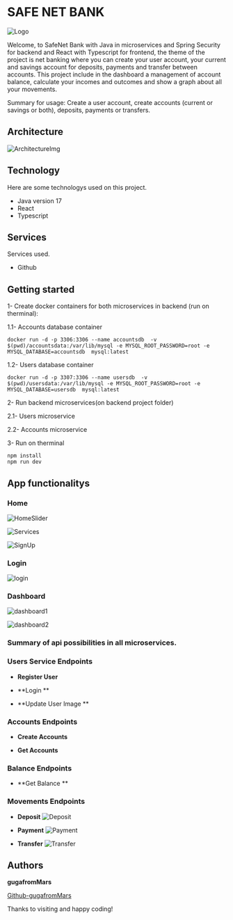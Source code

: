 # SAFE NET BANK 

![Logo](https://github.com/gugafromMARS/homebanking-app/assets/116969206/9a6e96da-065d-4077-8648-2d1e748fe893)


Welcome, to SafeNet Bank with Java in microservices and Spring Security for backend and React with Typescript for frontend, the theme of the project is net banking where you can create your user account, your current and savings account for deposits, payments and transfer between accounts.
This project include in the dashboard a management of account balance, calculate your incomes and outcomes and show a graph about all your movements.

Summary for usage:
Create a user account, create accounts (current or savings or both), deposits, payments or transfers.

## Architecture

![ArchitectureImg](https://github.com/gugafromMARS/homebanking-app/assets/116969206/fe54c961-ed06-42e7-9d89-42f5ec4504f2)


## Technology

Here are some technologys used on this project.

* Java version 17
* React
* Typescript

## Services

Services used.

* Github
  
## Getting started

1- Create docker containers for both microservices in backend (run on therminal):

1.1- Accounts database container
```shell script
docker run -d -p 3306:3306 --name accountsdb  -v $(pwd)/accountsdata:/var/lib/mysql -e MYSQL_ROOT_PASSWORD=root -e MYSQL_DATABASE=accountsdb  mysql:latest
```
1.2- Users database container
```shell script
docker run -d -p 3307:3306 --name usersdb  -v $(pwd)/usersdata:/var/lib/mysql -e MYSQL_ROOT_PASSWORD=root -e MYSQL_DATABASE=usersdb  mysql:latest
```
2- Run backend microservices(on backend project folder)

2.1- Users microservice

2.2- Accounts microservice

3- Run on therminal
```shell script
npm install
npm run dev
```


## App functionalitys

### Home

![HomeSlider](https://github.com/gugafromMARS/homebanking-app/assets/116969206/3a465aee-151d-4021-bee8-b2679deb102a)

![Services](https://github.com/gugafromMARS/homebanking-app/assets/116969206/47d23afc-8afc-4a49-905c-de4b70fdc3f7)

![SignUp](https://github.com/gugafromMARS/homebanking-app/assets/116969206/04a0bf27-974b-4502-8fe0-7acf81d0e13d)

### Login

![login](https://github.com/gugafromMARS/homebanking-app/assets/116969206/6f140c6a-3726-424b-aa00-bd8a133b8272)

### Dashboard

![dashboard1](https://github.com/gugafromMARS/homebanking-app/assets/116969206/fc624997-215a-4eaa-8924-4a2a36832865)

![dashboard2](https://github.com/gugafromMARS/homebanking-app/assets/116969206/010e768c-720e-479e-b0a4-fdcc5d5d049c)


### Summary of api possibilities in all microservices.

### Users Service Endpoints

* **Register User**

* **Login **

* **Update User Image **

### Accounts Endpoints

* **Create Accounts**
  
* **Get Accounts**

### Balance Endpoints
* **Get Balance **

### Movements Endpoints

* **Deposit**
![Deposit](https://github.com/gugafromMARS/homebanking-app/assets/116969206/b4aef806-e89a-4375-95a9-147e4635c2a0)

* **Payment**
![Payment](https://github.com/gugafromMARS/homebanking-app/assets/116969206/2e1b73c6-c0f5-4f87-be41-1c4b54213895)

* **Transfer**
![Transfer](https://github.com/gugafromMARS/homebanking-app/assets/116969206/74842f59-61eb-4fd9-b4be-d61f788bfad1)




## Authors

**gugafromMars**

[Github-gugafromMars](https://github.com/gugafromMARS)

Thanks to visiting and happy coding!
